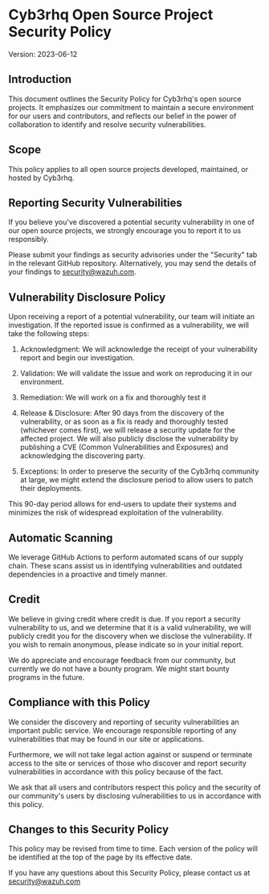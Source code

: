 # Cyb3rhq Open Source Project Security Policy

Version: 2023-06-12

## Introduction
This document outlines the Security Policy for Cyb3rhq's open source projects. It emphasizes our commitment to maintain a secure environment for our users and contributors, and reflects our belief in the power of collaboration to identify and resolve security vulnerabilities.

## Scope
This policy applies to all open source projects developed, maintained, or hosted by Cyb3rhq.

## Reporting Security Vulnerabilities
If you believe you've discovered a potential security vulnerability in one of our open source projects, we strongly encourage you to report it to us responsibly.

Please submit your findings as security advisories under the "Security" tab in the relevant GitHub repository. Alternatively, you may send the details of your findings to security@wazuh.com.

## Vulnerability Disclosure Policy
Upon receiving a report of a potential vulnerability, our team will initiate an investigation. If the reported issue is confirmed as a vulnerability, we will take the following steps:

1. Acknowledgment: We will acknowledge the receipt of your vulnerability report and begin our investigation.

2. Validation: We will validate the issue and work on reproducing it in our environment.

3. Remediation: We will work on a fix and thoroughly test it

4. Release & Disclosure: After 90 days from the discovery of the vulnerability, or as soon as a fix is ready and thoroughly tested (whichever comes first), we will release a security update for the affected project. We will also publicly disclose the vulnerability by publishing a CVE (Common Vulnerabilities and Exposures) and acknowledging the discovering party.

5. Exceptions: In order to preserve the security of the Cyb3rhq community at large, we might extend the disclosure period to allow users to patch their deployments.

This 90-day period allows for end-users to update their systems and minimizes the risk of widespread exploitation of the vulnerability.

## Automatic Scanning
We leverage GitHub Actions to perform automated scans of our supply chain. These scans assist us in identifying vulnerabilities and outdated dependencies in a proactive and timely manner.

## Credit
We believe in giving credit where credit is due. If you report a security vulnerability to us, and we determine that it is a valid vulnerability, we will publicly credit you for the discovery when we disclose the vulnerability. If you wish to remain anonymous, please indicate so in your initial report.

We do appreciate and encourage feedback from our community, but currently we do not have a bounty program. We might start bounty programs in the future.

## Compliance with this Policy
We consider the discovery and reporting of security vulnerabilities an important public service. We encourage responsible reporting of any vulnerabilities that may be found in our site or applications. 

Furthermore, we will not take legal action against or suspend or terminate access to the site or services of those who discover and report security vulnerabilities in accordance with this policy because of the fact.

We ask that all users and contributors respect this policy and the security of our community's users by disclosing vulnerabilities to us in accordance with this policy.

## Changes to this Security Policy
This policy may be revised from time to time. Each version of the policy will be identified at the top of the page by its effective date.

If you have any questions about this Security Policy, please contact us at security@wazuh.com
